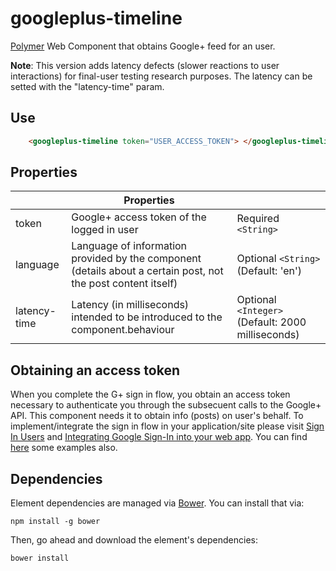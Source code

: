 # googleplus-timeline

[Polymer](https://www.polymer-project.org/1.0/) Web Component that obtains Google+ feed for an user.

**Note**: This version adds latency defects (slower reactions to user interactions) for final-user testing research purposes. The latency can be setted with the "latency-time" param.

## Use
```html
    <googleplus-timeline token="USER_ACCESS_TOKEN"> </googleplus-timeline>
```

## Properties

|                     | Properties                                                                                                                                   |                                   |
|---------------------|---------------------------------------------------------------------------------------------------------------------------------------------|-----------------------------------|
| token               | Google+ access token of the logged in user                                                                   | Required `<String>`               |
| language               | Language of information provided by the component (details about a certain post, not the post content itself)                                                                   | Optional `<String>`    (Default: 'en')           |
| latency-time               | Latency (in milliseconds) intended to be introduced to the component.behaviour                                                                   | Optional `<Integer>`    (Default: 2000 milliseconds)           |

## Obtaining an access token
When you complete the G+ sign in flow, you obtain an access token necessary to authenticate you through the subsecuent calls to the Google+ API. This component needs it to obtain info (posts) on user's behalf.  To implement/integrate the sign in flow in your application/site please visit [Sign In Users](https://developers.google.com/+/web/signin/) and [Integrating Google Sign-In into your web app](https://developers.google.com/identity/sign-in/web/sign-in). You can find [here](https://developers.google.com/identity/) some examples also.

## Dependencies

Element dependencies are managed via [Bower](http://bower.io/). You can
install that via:

    npm install -g bower

Then, go ahead and download the element's dependencies:

    bower install
